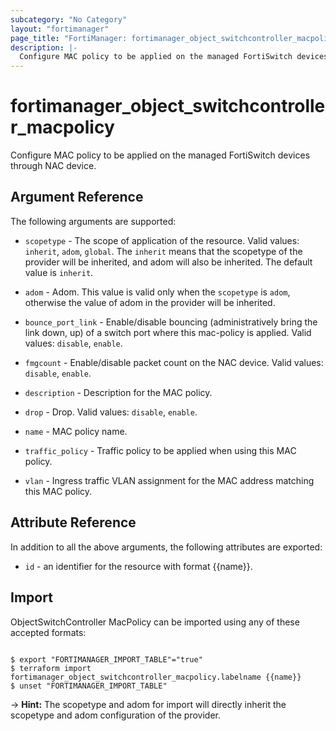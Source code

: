 ```yaml
---
subcategory: "No Category"
layout: "fortimanager"
page_title: "FortiManager: fortimanager_object_switchcontroller_macpolicy"
description: |-
  Configure MAC policy to be applied on the managed FortiSwitch devices through NAC device.
---
```


# fortimanager_object_switchcontroller_macpolicy
Configure MAC policy to be applied on the managed FortiSwitch devices through NAC device.

## Argument Reference


The following arguments are supported:

* `scopetype` - The scope of application of the resource. Valid values: `inherit`, `adom`, `global`. The `inherit` means that the scopetype of the provider will be inherited, and adom will also be inherited. The default value is `inherit`.
* `adom` - Adom. This value is valid only when the `scopetype` is `adom`, otherwise the value of adom in the provider will be inherited.

* `bounce_port_link` - Enable/disable bouncing (administratively bring the link down, up) of a switch port where this mac-policy is applied. Valid values: `disable`, `enable`.

* `fmgcount` - Enable/disable packet count on the NAC device. Valid values: `disable`, `enable`.

* `description` - Description for the MAC policy.
* `drop` - Drop. Valid values: `disable`, `enable`.

* `name` - MAC policy name.
* `traffic_policy` - Traffic policy to be applied when using this MAC policy.
* `vlan` - Ingress traffic VLAN assignment for the MAC address matching this MAC policy.


## Attribute Reference

In addition to all the above arguments, the following attributes are exported:
* `id` - an identifier for the resource with format {{name}}.

## Import

ObjectSwitchController MacPolicy can be imported using any of these accepted formats:
```

$ export "FORTIMANAGER_IMPORT_TABLE"="true"
$ terraform import fortimanager_object_switchcontroller_macpolicy.labelname {{name}}
$ unset "FORTIMANAGER_IMPORT_TABLE"
```
-> **Hint:** The scopetype and adom for import will directly inherit the scopetype and adom configuration of the provider.
